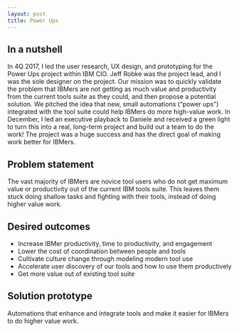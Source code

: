 ```yaml
---
layout: post
title: Power Ups
---
```


## In a nutshell
In 4Q 2017, I led the user research, UX design, and prototyping for the Power Ups project within IBM CIO. Jeff Robke was the project lead, and I was the sole designer on the project. Our mission was to quickly validate the problem that IBMers are not getting as much value and productivity from the current tools suite as they could, and then propose a potential solution. We pitched the idea that new, small automations (“power ups”) integrated with the tool suite could help IBMers do more high-value work. In December, I led an executive playback to Daniele and received a green light to turn this into a real, long-term project and build out a team to do the work! The project was a huge success and has the direct goal of making work better for IBMers.

## Problem statement
The vast majority of IBMers are novice tool users who do not get maximum value or productivity out of the current IBM tools suite. This leaves them stuck doing shallow tasks and fighting with their tools, instead of doing higher value work. 

## Desired outcomes
- Increase IBMer productivity, time to productivity, and engagement
- Lower the cost of coordination between people and tools
- Cultivate culture change through modeling modern tool use
- Accelerate user discovery of our tools and how to use them productively 
- Get more value out of existing tool suite

## Solution prototype
Automations that enhance and integrate tools and make it easier for IBMers to do higher value work.
